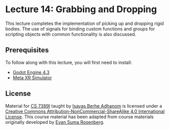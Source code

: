# Lecture 14: Grabbing and Dropping

This lecture completes the implementation of picking up and dropping rigid bodies. The use of signals for binding custom functions and groups for scripting objects with common functionality is also discussed.

## Prerequisites

To follow along with this lecture, you will first need to install:

- [Godot Engine 4.3](https://godotengine.org/)
- [Meta XR Simulator](https://developers.meta.com/horizon/documentation/unity/xrsim-intro/)


## License

Material for [CS 7389I](https://github.com/CS-7389I-Spring-2025) taught by [Isayas Berhe Adhanom](https://www.isayasadhanom.me/) is licensed under a [Creative Commons Attribution-NonCommercial-ShareAlike 4.0 International License](http://creativecommons.org/licenses/by-nc-sa/4.0/). This course material has been adapted from course materials originally developed by [Evan Suma Rosenberg](https://illusioneering.umn.edu/).